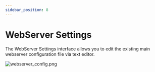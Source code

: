 ```yaml
---
sidebar_position: 8
---
```



# WebServer Settings

The WebServer Settings interface allows you to edit the existing main webserver configuration file via text editor.

![webserver_config.png](/img/panel/v2/webserver_editor.png)
